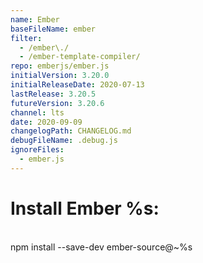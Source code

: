 ```yaml
---
name: Ember
baseFileName: ember
filter:
  - /ember\./
  - /ember-template-compiler/
repo: emberjs/ember.js
initialVersion: 3.20.0
initialReleaseDate: 2020-07-13
lastRelease: 3.20.5
futureVersion: 3.20.6
channel: lts
date: 2020-09-09
changelogPath: CHANGELOG.md
debugFileName: .debug.js
ignoreFiles:
  - ember.js
---
```

# Install Ember %s:
<br>
npm install --save-dev ember-source@~%s
